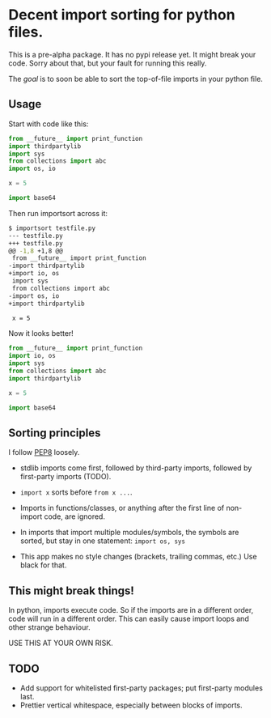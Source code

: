 # Decent import sorting for python files.

This is a pre-alpha package. It has no pypi release yet.
It might break your code. Sorry about that, but your fault for running this really.

The *goal* is to soon be able to sort the top-of-file imports in your python file.

## Usage

Start with code like this:

```python
from __future__ import print_function
import thirdpartylib
import sys
from collections import abc
import os, io

x = 5

import base64
```

Then run importsort across it:

```bash
$ importsort testfile.py
--- testfile.py
+++ testfile.py
@@ -1,8 +1,8 @@
 from __future__ import print_function
-import thirdpartylib
+import io, os
 import sys
 from collections import abc
-import os, io
+import thirdpartylib

 x = 5

```

Now it looks better!

```python
from __future__ import print_function
import io, os
import sys
from collections import abc
import thirdpartylib

x = 5

import base64
```

## Sorting principles

I follow [PEP8](https://www.python.org/dev/peps/pep-0008/#imports) loosely.

* stdlib imports come first, followed by third-party imports, followed by first-party imports (TODO).

* `import x` sorts before `from x ...`.
* Imports in functions/classes, or anything after the first line of non-import code, are ignored.
* In imports that import multiple modules/symbols, the symbols are sorted, but stay in one statement: `import os, sys`
* This app makes no style changes (brackets, trailing commas, etc.) Use black for that.

## This might break things!

In python, imports execute code. So if the imports are in a different order, code will run in a different order. This can easily cause import loops and other strange behaviour.

USE THIS AT YOUR OWN RISK.

## TODO

* Add support for whitelisted first-party packages; put first-party modules last.
* Prettier vertical whitespace, especially between blocks of imports.
